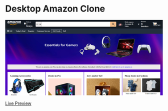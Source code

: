 # Desktop Amazon Clone
![Desktop View](img/d1.png)

<a href="https://giathi-daniel.github.io/simpleAmazonClone/">Live Preview</a>
